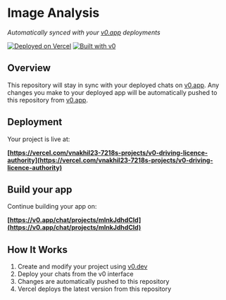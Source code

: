# Image Analysis

*Automatically synced with your [v0.app](https://v0.app) deployments*

[![Deployed on Vercel](https://img.shields.io/badge/Deployed%20on-Vercel-black?style=for-the-badge&logo=vercel)](https://vercel.com/vnakhil23-7218s-projects/v0-driving-licence-authority)
[![Built with v0](https://img.shields.io/badge/Built%20with-v0.app-black?style=for-the-badge)](https://v0.app/chat/projects/mlnkJdhdCld)

## Overview

This repository will stay in sync with your deployed chats on [v0.app](https://v0.app).
Any changes you make to your deployed app will be automatically pushed to this repository from [v0.app](https://v0.app).

## Deployment

Your project is live at:

**[https://vercel.com/vnakhil23-7218s-projects/v0-driving-licence-authority](https://vercel.com/vnakhil23-7218s-projects/v0-driving-licence-authority)**

## Build your app

Continue building your app on:

**[https://v0.app/chat/projects/mlnkJdhdCld](https://v0.app/chat/projects/mlnkJdhdCld)**

## How It Works

1. Create and modify your project using [v0.dev](https://v0.dev)
2. Deploy your chats from the v0 interface
3. Changes are automatically pushed to this repository
4. Vercel deploys the latest version from this repository